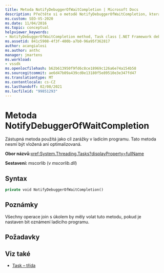 ```yaml
---
title: Metoda NotifyDebuggerOfWaitCompletion | Microsoft Docs
description: Přečtěte si o metodě NotifyDebuggerOfWaitCompletion, která je zástupný symbol použitý jako cíl zarážky v ladicím programu.
ms.custom: SEO-VS-2020
ms.date: 11/04/2016
ms.topic: conceptual
helpviewer_keywords:
- NotifyDebuggerOfWaitCompletion method, Task class [.NET Framework debug engines]
ms.assetid: 841c5908-4f3f-400b-a7b0-96a95f362817
author: acangialosi
ms.author: anthc
manager: jmartens
ms.workload:
- vssdk
ms.openlocfilehash: b62b613950f9fd6c8ce18969c126a6e74a154b58
ms.sourcegitcommit: ae6d47b09a439cd0e13180f5e89510e3e347fd47
ms.translationtype: MT
ms.contentlocale: cs-CZ
ms.lasthandoff: 02/08/2021
ms.locfileid: "99851293"
---
```

# <a name="notifydebuggerofwaitcompletion-method"></a>Metoda NotifyDebuggerOfWaitCompletion
Zástupná metoda použitá jako cíl zarážky v ladicím programu. Tato metoda nesmí být vložená ani optimalizovaná.

 **Obor názvů:**<xref:System.Threading.Tasks?displayProperty=fullName>

 **Sestavení:** mscorlib (v *mscorlib.dll*)

## <a name="syntax"></a>Syntax

```vb
private void NotifyDebuggerOfWaitCompletion()
```

## <a name="remarks"></a>Poznámky
 Všechny operace join s úkolem by měly volat tuto metodu, pokud je nastaven bit oznámení ladicího programu.

## <a name="requirements"></a>Požadavky

## <a name="see-also"></a>Viz také
- [Task – třída](../../extensibility/debugger/task-class-internal-members.md)
